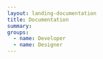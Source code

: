 ```yaml
---
layout: landing-documentation
title: Documentation
summary: 
groups:
  - name: Developer
  - name: Designer
---
```


